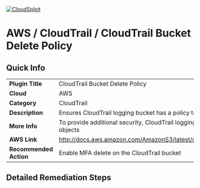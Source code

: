 [![CloudSploit](https://cloudsploit.com/img/logo-new-big-text-100.png "CloudSploit")](https://cloudsploit.com)

# AWS / CloudTrail / CloudTrail Bucket Delete Policy

## Quick Info

| | |
|-|-|
| **Plugin Title** | CloudTrail Bucket Delete Policy |
| **Cloud** | AWS |
| **Category** | CloudTrail |
| **Description** | Ensures CloudTrail logging bucket has a policy to prevent deletion of logs without an MFA token |
| **More Info** | To provide additional security, CloudTrail logging buckets should require an MFA token to delete objects |
| **AWS Link** | http://docs.aws.amazon.com/AmazonS3/latest/dev/Versioning.html#MultiFactorAuthenticationDelete |
| **Recommended Action** | Enable MFA delete on the CloudTrail bucket |

## Detailed Remediation Steps

